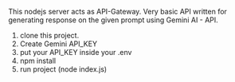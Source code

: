This nodejs server acts as API-Gateway. 
Very basic API written for generating response on the given prompt using Gemini AI - API.



1. clone this project.
2. Create Gemini API_KEY
3. put your API_KEY inside your .env
4. npm install 
5. run project (node index.js)
